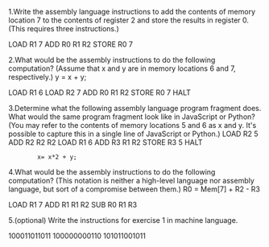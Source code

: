 1.Write the assembly language instructions to add the contents of memory location 7 to the contents of register 2 and store the results in register 0. (This requires three instructions.)

LOAD R1 7
ADD R0 R1 R2
STORE R0 7
        
2.What would be the assembly instructions to do the following computation? (Assume that x and y are in memory locations 6 and 7, respectively.)
            y = x + y;

LOAD R1 6
LOAD R2 7
ADD R0 R1 R2
STORE R0 7
HALT
        
3.Determine what the following assembly language program fragment does. What would the same program fragment look like in JavaScript or Python? (You may refer to the contents of memory locations 5 and 6 as x and y. It's possible to capture this in a single line of JavaScript or Python.)
            LOAD R2 5
            ADD R2 R2 R2
            LOAD R1 6
            ADD R3 R1 R2
            STORE R3 5
            HALT

            x= x*2 + y;
        
4.What would be the assembly instructions to do the following computation? (This notation is neither a high-level language nor assembly language, but sort of a compromise between them.)
            R0 = Mem[7] + R2 - R3

LOAD R1 7
ADD R1 R1 R2
SUB R0 R1 R3
        
5.(optional) Write the instructions for exercise 1 in machine language.

100011011011
100000000110
101011001011



        
